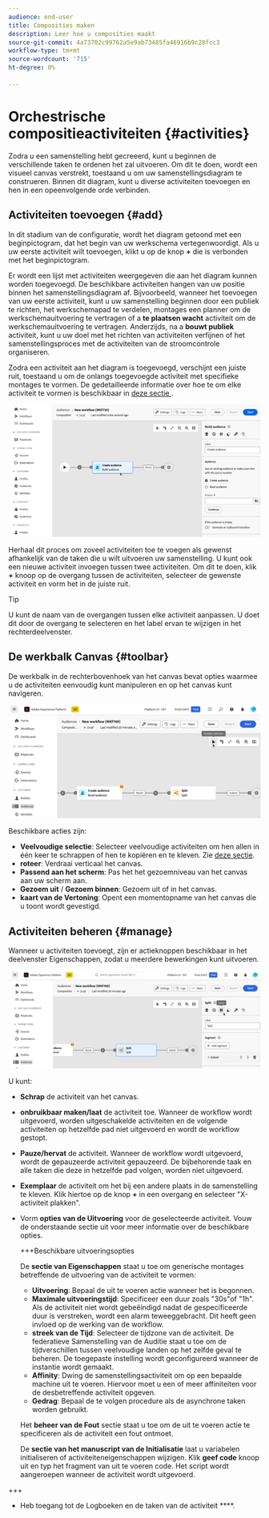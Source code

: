```yaml
---
audience: end-user
title: Composities maken
description: Leer hoe u composities maakt
source-git-commit: 4a73702c99762a5e9ab73485fa46916b9c28fcc3
workflow-type: tm+mt
source-wordcount: '715'
ht-degree: 0%

---
```



# Orchestrische compositieactiviteiten {#activities}

Zodra u een samenstelling hebt gecreeerd, kunt u beginnen de verschillende taken te ordenen het zal uitvoeren. Om dit te doen, wordt een visueel canvas verstrekt, toestaand u om uw samenstellingsdiagram te construeren. Binnen dit diagram, kunt u diverse activiteiten toevoegen en hen in een opeenvolgende orde verbinden.

## Activiteiten toevoegen {#add}

In dit stadium van de configuratie, wordt het diagram getoond met een beginpictogram, dat het begin van uw werkschema vertegenwoordigt. Als u uw eerste activiteit wilt toevoegen, klikt u op de knop **+** die is verbonden met het beginpictogram.

Er wordt een lijst met activiteiten weergegeven die aan het diagram kunnen worden toegevoegd. De beschikbare activiteiten hangen van uw positie binnen het samenstellingsdiagram af. Bijvoorbeeld, wanneer het toevoegen van uw eerste activiteit, kunt u uw samenstelling beginnen door een publiek te richten, het werkschemapad te verdelen, montages een planner om de werkschemauitvoering te vertragen of a **te plaatsen wacht** activiteit om de werkschemauitvoering te vertragen. Anderzijds, na a **bouwt publiek** activiteit, kunt u uw doel met het richten van activiteiten verfijnen of het samenstellingsproces met de activiteiten van de stroomcontrole organiseren.

Zodra een activiteit aan het diagram is toegevoegd, verschijnt een juiste ruit, toestaand u om de onlangs toegevoegde activiteit met specifieke montages te vormen. De gedetailleerde informatie over hoe te om elke activiteit te vormen is beschikbaar in [ deze sectie ](activities/about-activities.md).

![](assets/composition-create-add.png)

Herhaal dit proces om zoveel activiteiten toe te voegen als gewenst afhankelijk van de taken die u wilt uitvoeren uw samenstelling. U kunt ook een nieuwe activiteit invoegen tussen twee activiteiten. Om dit te doen, klik **+** knoop op de overgang tussen de activiteiten, selecteer de gewenste activiteit en vorm het in de juiste ruit.

>[!TIP]
>
>U kunt de naam van de overgangen tussen elke activiteit aanpassen. U doet dit door de overgang te selecteren en het label ervan te wijzigen in het rechterdeelvenster.

## De werkbalk Canvas {#toolbar}

De werkbalk in de rechterbovenhoek van het canvas bevat opties waarmee u de activiteiten eenvoudig kunt manipuleren en op het canvas kunt navigeren.

![](assets/canvas-toolbar.png)

Beschikbare acties zijn:

* **Veelvoudige selectie**: Selecteer veelvoudige activiteiten om hen allen in één keer te schrappen of hen te kopiëren en te kleven. Zie [deze sectie](#copy).
* **roteer**: Verdraai verticaal het canvas.
* **Passend aan het scherm**: Pas het het gezoemniveau van het canvas aan uw scherm aan.
* **Gezoem uit** / **Gezoem binnen**: Gezoem uit of in het canvas.
* **kaart van de Vertoning**: Opent een momentopname van het canvas die u toont wordt gevestigd.

## Activiteiten beheren {#manage}

Wanneer u activiteiten toevoegt, zijn er actieknoppen beschikbaar in het deelvenster Eigenschappen, zodat u meerdere bewerkingen kunt uitvoeren.

![](assets/activity-actions.png)

U kunt:

* **Schrap** de activiteit van het canvas.
* **onbruikbaar maken/laat** de activiteit toe. Wanneer de workflow wordt uitgevoerd, worden uitgeschakelde activiteiten en de volgende activiteiten op hetzelfde pad niet uitgevoerd en wordt de workflow gestopt.
* **Pauze/hervat** de activiteit. Wanneer de workflow wordt uitgevoerd, wordt de gepauzeerde activiteit gepauzeerd. De bijbehorende taak en alle taken die deze in hetzelfde pad volgen, worden niet uitgevoerd.
* **Exemplaar** de activiteit om het bij een andere plaats in de samenstelling te kleven. Klik hiertoe op de knop **+** in een overgang en selecteer &quot;X-activiteit plakken&quot;. <!-- cannot copy multiple activities ? cannot paste in another composition?-->
* Vorm **opties van de Uitvoering** voor de geselecteerde activiteit. Vouw de onderstaande sectie uit voor meer informatie over de beschikbare opties.

  +++Beschikbare uitvoeringsopties

  De **sectie van Eigenschappen** staat u toe om generische montages betreffende de uitvoering van de activiteit te vormen:

   * **Uitvoering**: Bepaal de uit te voeren actie wanneer het is begonnen.
   * **Maximale uitvoeringstijd**: Specificeer een duur zoals &quot;30s&quot;of &quot;1h&quot;. Als de activiteit niet wordt gebeëindigd nadat de gespecificeerde duur is verstreken, wordt een alarm teweeggebracht. Dit heeft geen invloed op de werking van de workflow.
   * **streek van de Tijd**: Selecteer de tijdzone van de activiteit. De federatieve Samenstelling van de Auditie staat u toe om de tijdverschillen tussen veelvoudige landen op het zelfde geval te beheren. De toegepaste instelling wordt geconfigureerd wanneer de instantie wordt gemaakt.
   * **Affinity**: Dwing de samenstellingsactiviteit om op een bepaalde machine uit te voeren. Hiervoor moet u een of meer affiniteiten voor de desbetreffende activiteit opgeven.
   * **Gedrag**: Bepaal de te volgen procedure als de asynchrone taken worden gebruikt.

  Het **beheer van de Fout** sectie staat u toe om de uit te voeren actie te specificeren als de activiteit een fout ontmoet.

  De **sectie van het manuscript van de Initialisatie** laat u variabelen initialiseren of activiteiteneigenschappen wijzigen. Klik **geef code** knoop uit en typ het fragment van uit te voeren code. Het script wordt aangeroepen wanneer de activiteit wordt uitgevoerd.

+++

* Heb toegang tot de Logboeken en de taken van de activiteit ****.
